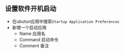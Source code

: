 ## 设置软件开机启动
- 在ubutun应用中搜索`Startup Application Preferences`
- 新增一个启动应用
  - Name 应用名
  - Command 启动命令
  - Comment 备注
